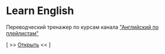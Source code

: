 # Learn English 

Переводческий тренажер по курсам канала ["Английский по плейлистам"](https://www.youtube.com/@englishplaylists/playlists)

[ >> [Открыть](https://avin.github.io/learn-english) << ]